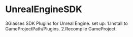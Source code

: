 # UnrealEngineSDK
3Glasses SDK Plugins for Unreal Engine.
set up:
1.Install to GameProjectPath/Plugins.
2.Recomplie GameProject.
